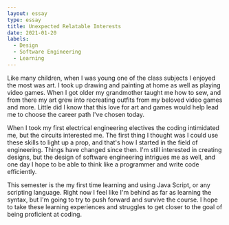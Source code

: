 ```yaml
---
layout: essay
type: essay
title: Unexpected Relatable Interests
date: 2021-01-20
labels:
  - Design
  - Software Engineering
  - Learning
---
```


Like many children, when I was young one of the class subjects I enjoyed the most was art.  I took up drawing and painting at home as well as playing video games.  When I got older my grandmother taught me how to sew, and from there my art grew into recreating outfits from my beloved video games and more.  Little did I know that this love for art and games would help lead me to choose the career path I've chosen today.

When I took my first electrical engineering electives the coding intimidated me, but the circuits interested me.  The first thing I thought was I could use these skills to light up a prop, and that's how I started in the field of engineering.  Things have changed since then.  I'm still interested in creating designs, but the design of software engineering intrigues me as well, and one day I hope to be able to think like a programmer and write code efficiently.

This semester is the my first time learning and using Java Script, or any scripting language.  Right now I feel like I'm behind as far as learning the syntax, but I'm going to try to push forward and survive the course.  I hope to take these learning experiences and struggles to get closer to the goal of being proficient at coding.
